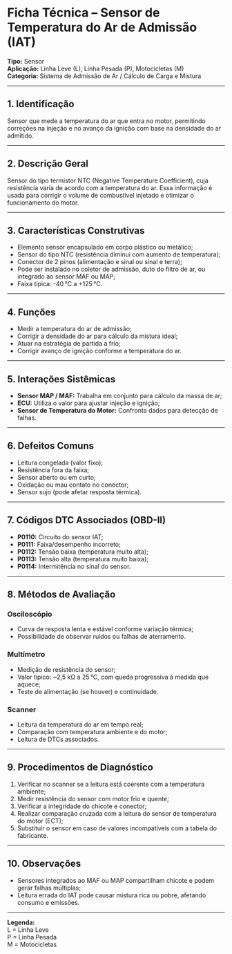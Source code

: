 # Ficha Técnica – Sensor de Temperatura do Ar de Admissão (IAT)

**Tipo:** Sensor  
**Aplicação:** Linha Leve (L), Linha Pesada (P), Motocicletas (M)  
**Categoria:** Sistema de Admissão de Ar / Cálculo de Carga e Mistura

---

## 1. Identificação
Sensor que mede a temperatura do ar que entra no motor, permitindo correções na injeção e no avanço da ignição com base na densidade do ar admitido.

---

## 2. Descrição Geral
Sensor do tipo termistor NTC (Negative Temperature Coefficient), cuja resistência varia de acordo com a temperatura do ar. Essa informação é usada para corrigir o volume de combustível injetado e otimizar o funcionamento do motor.

---

## 3. Características Construtivas
- Elemento sensor encapsulado em corpo plástico ou metálico;
- Sensor do tipo NTC (resistência diminui com aumento de temperatura);
- Conector de 2 pinos (alimentação e sinal ou sinal e terra);
- Pode ser instalado no coletor de admissão, duto do filtro de ar, ou integrado ao sensor MAF ou MAP;
- Faixa típica: -40 °C a +125 °C.

---

## 4. Funções
- Medir a temperatura do ar de admissão;
- Corrigir a densidade do ar para cálculo da mistura ideal;
- Atuar na estratégia de partida a frio;
- Corrigir avanço de ignição conforme a temperatura do ar.

---

## 5. Interações Sistêmicas
- **Sensor MAP / MAF:** Trabalha em conjunto para cálculo da massa de ar;
- **ECU:** Utiliza o valor para ajustar injeção e ignição;
- **Sensor de Temperatura do Motor:** Confronta dados para detecção de falhas.

---

## 6. Defeitos Comuns
- Leitura congelada (valor fixo);
- Resistência fora da faixa;
- Sensor aberto ou em curto;
- Oxidação ou mau contato no conector;
- Sensor sujo (pode afetar resposta térmica).

---

## 7. Códigos DTC Associados (OBD-II)
- **P0110:** Circuito do sensor IAT;
- **P0111:** Faixa/desempenho incorreto;
- **P0112:** Tensão baixa (temperatura muito alta);
- **P0113:** Tensão alta (temperatura muito baixa);
- **P0114:** Intermitência no sinal do sensor.

---

## 8. Métodos de Avaliação

### Osciloscópio
- Curva de resposta lenta e estável conforme variação térmica;
- Possibilidade de observar ruídos ou falhas de aterramento.

### Multímetro
- Medição de resistência do sensor;
- Valor típico: ~2,5 kΩ a 25 °C, com queda progressiva à medida que aquece;
- Teste de alimentação (se houver) e continuidade.

### Scanner
- Leitura da temperatura do ar em tempo real;
- Comparação com temperatura ambiente e do motor;
- Leitura de DTCs associados.

---

## 9. Procedimentos de Diagnóstico
1. Verificar no scanner se a leitura está coerente com a temperatura ambiente;
2. Medir resistência do sensor com motor frio e quente;
3. Verificar a integridade do chicote e conector;
4. Realizar comparação cruzada com a leitura do sensor de temperatura do motor (ECT);
5. Substituir o sensor em caso de valores incompatíveis com a tabela do fabricante.

---

## 10. Observações
- Sensores integrados ao MAF ou MAP compartilham chicote e podem gerar falhas múltiplas;
- Leitura errada do IAT pode causar mistura rica ou pobre, afetando consumo e emissões.

---

**Legenda:**  
L = Linha Leve  
P = Linha Pesada  
M = Motocicletas

